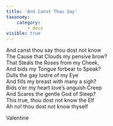 ```yaml
---
title: 'And Canst Thou Say'
taxonomy:
    category:
        - docs
visible: true
---
```


And canst thou say thou dost not know    
The Cause that Clouds my pensive brow?    
That Steals the Roses from my Cheek,    
And bids my Tongue forbear to Speak?    
Dulls the gay lustre of my Eye    
And fills my breast with many a sigh?    
Bids o’er my heart love’s anguish Creep    
And Scares the gentle God of Sleep?    
This true, thou dost not know the Elf    
Ah no! thou dost not know thyself    
    
Valentine   